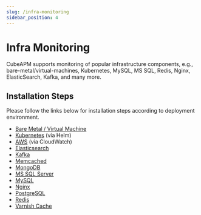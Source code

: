 ```yaml
---
slug: /infra-monitoring
sidebar_position: 4
---
```


# Infra Monitoring

CubeAPM supports monitoring of popular infrastructure components, e.g., bare-metal/virtual-machines, Kubernetes, MySQL, MS SQL, Redis, Nginx, ElasticSearch, Kafka, and many more.

## Installation Steps

Please follow the links below for installation steps according to deployment environment.

- [Bare Metal / Virtual Machine](2_baremetal.md)
- [Kubernetes](3_kubernetes.md) (via Helm)
- [AWS](5_cloudwatch.md) (via CloudWatch)
- [Elasticsearch](6_elasticsearch.md)
- [Kafka](7_kafka.md)
- [Memcached](8_memcached.md)
- [MongoDB](9_mongodb.md)
- [MS SQL Server](10_mssqlserver.md)
- [MySQL](11_mysql.md)
- [Nginx](12_nginx.md)
- [PostgreSQL](13_postgresql.md)
- [Redis](14_redis.md)
- [Varnish Cache](15_varnishcache.md)

